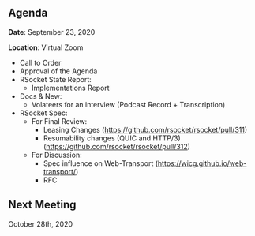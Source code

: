 ## Agenda

**Date**: September 23, 2020

**Location**: Virtual Zoom

* Call to Order
* Approval of the Agenda
* RSocket State Report:
    * Implementations Report
* Docs & New: 
    * Volateers for an interview (Podcast Record + Transcription)
* RSocket Spec:
    * For Final Review:
        * Leasing Changes (https://github.com/rsocket/rsocket/pull/311)
        * Resumability changes (QUIC and HTTP/3) (https://github.com/rsocket/rsocket/pull/312)
    * For Discussion: 
        * Spec influence on Web-Transport (https://wicg.github.io/web-transport/)
        * RFC

## Next Meeting

October 28th, 2020
